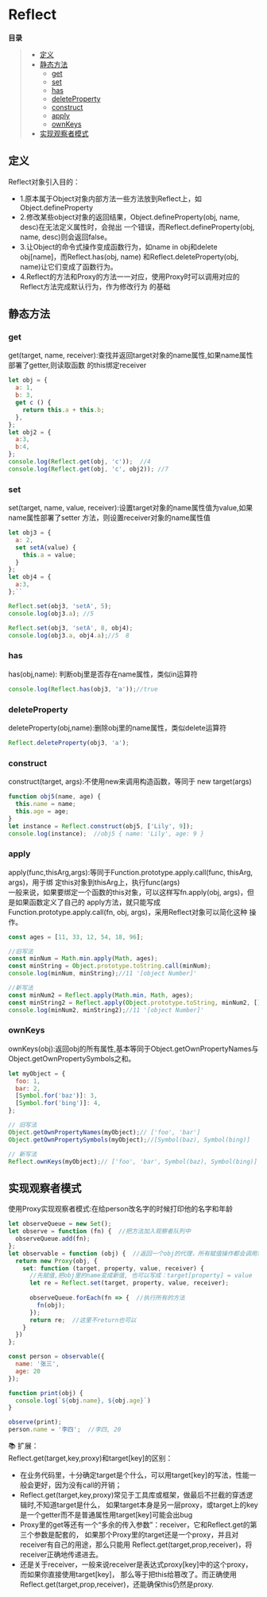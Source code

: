 # Reflect

**目录**
> * [定义](#定义)
> * [静态方法](#静态方法)
>   * [get](#get)
>   * [set](#set)
>   * [has](#has)
>   * [deleteProperty](#deleteProperty)
>   * [construct](#construct)
>   * [apply](#apply)
>   * [ownKeys](#ownKeys)
> * [实现观察者模式](#实现观察者模式)


## 定义
Reflect对象引入目的：
* 1.原本属于Object对象内部方法一些方法放到Reflect上，如Object.defineProperty
* 2.修改某些object对象的返回结果，Object.defineProperty(obj, name, desc)在无法定义属性时，会抛出
  一个错误，而Reflect.defineProperty(obj, name, desc)则会返回false。
* 3.让Object的命令式操作变成函数行为，如name in obj和delete obj[name]，而Reflect.has(obj, name)
  和Reflect.deleteProperty(obj, name)让它们变成了函数行为。
* 4.Reflect的方法和Proxy的方法一一对应，使用Proxy时可以调用对应的Reflect方法完成默认行为，作为修改行为
 的基础
 
## 静态方法

### get
get(target, name, receiver):查找并返回target对象的name属性,如果name属性部署了getter,则读取函数
的this绑定receiver
```js
let obj = {
  a: 1,
  b: 3,
  get c () {
    return this.a + this.b;
  },
};
let obj2 = {
  a:3,
  b:4,
};
console.log(Reflect.get(obj, 'c'));  //4
console.log(Reflect.get(obj, 'c', obj2)); //7
```

### set
set(target, name, value, receiver):设置target对象的name属性值为value,如果name属性部署了setter
方法，则设置receiver对象的name属性值
```js
let obj3 = {
  a: 2,
  set setA(value) {
    this.a = value;
  }
};
let obj4 = {
  a:3,
};``

Reflect.set(obj3, 'setA', 5);
console.log(obj3.a); //5

Reflect.set(obj3, 'setA', 8, obj4);
console.log(obj3.a, obj4.a);//5  8
```

### has
has(obj,name): 判断obj里是否存在name属性，类似in运算符
```js
console.log(Reflect.has(obj3, 'a'));//true
```

### deleteProperty
deleteProperty(obj,name):删除obj里的name属性，类似delete运算符
```js
Reflect.deleteProperty(obj3, 'a');
```

### construct
construct(target, args):不使用new来调用构造函数，等同于 new target(args)
```js
function obj5(name, age) {
  this.name = name;
  this.age = age;
}
let instance = Reflect.construct(obj5, ['Lily', 9]);
console.log(instance);  //obj5 { name: 'Lily', age: 9 }
```

### apply
apply(func,thisArg,args):等同于Function.prototype.apply.call(func, thisArg, args)，用于绑
定this对象到thisArg上，执行func(args)<br>
一般来说，如果要绑定一个函数的this对象，可以这样写fn.apply(obj, args)，但是如果函数定义了自己的
apply方法，就只能写成Function.prototype.apply.call(fn, obj, args)，采用Reflect对象可以简化这种
操作。
```js
const ages = [11, 33, 12, 54, 18, 96];

//旧写法
const minNum = Math.min.apply(Math, ages);
const minString = Object.prototype.toString.call(minNum);
console.log(minNum, minString);//11 '[object Number]'

//新写法
const minNum2 = Reflect.apply(Math.min, Math, ages);
const minString2 = Reflect.apply(Object.prototype.toString, minNum2, []);
console.log(minNum2, minString2);//11 '[object Number]'
```

### ownKeys
ownKeys(obj):返回obj的所有属性,基本等同于Object.getOwnPropertyNames与 Object.getOwnPropertySymbols之和。
```js
let myObject = {
  foo: 1,
  bar: 2,
  [Symbol.for('baz')]: 3,
  [Symbol.for('bing')]: 4,
};

// 旧写法
Object.getOwnPropertyNames(myObject);// ['foo', 'bar']
Object.getOwnPropertySymbols(myObject);//[Symbol(baz), Symbol(bing)]

// 新写法
Reflect.ownKeys(myObject);// ['foo', 'bar', Symbol(baz), Symbol(bing)]
```

## 实现观察者模式
使用Proxy实现观察者模式:在给person改名字的时候打印他的名字和年龄
```js
let observeQueue = new Set();
let observe = function (fn) {  //把方法加入观察者队列中
  observeQueue.add(fn);
};
let observable = function (obj) {  //返回一个obj的代理，所有赋值操作都会调用观察者队列里的方法
  return new Proxy(obj, {
    set: function (target, property, value, receiver) {
      //先赋值,把obj里的name变成新值, 也可以写成：target[property] = value
      let re = Reflect.set(target, property, value, receiver);  
      
      observeQueue.forEach(fn => {  //执行所有的方法
        fn(obj);
      });
      return re;  //这里不return也可以
    }
  })
};

const person = observable({
  name: '张三',
  age: 20
});

function print(obj) {
  console.log(`${obj.name}, ${obj.age}`)
}

observe(print);
person.name = '李四';  //李四, 20
```

📚 扩展：<br>
Reflect.get(target,key,proxy)和target[key]的区别：<br>
* 在业务代码里，十分确定target是个什么，可以用target[key]的写法，性能一般会更好，因为没有call的开销；
* Reflect.get(target,key,proxy)常见于工具库或框架，做最后不拦截的穿透逻辑时,不知道target是什么，
  如果target本身是另一层proxy，或target上的key是一个getter而不是普通属性用target[key]可能会出bug
* Proxy里的get等还有一个“多余的传入参数”：receiver，它和Reflect.get的第三个参数是配套的，
  如果那个Proxy里的target还是一个proxy，并且对receiver有自己的用途，那么只能用
  Reflect.get(target,prop,receiver)，将receiver正确地传递进去。
* 还是关于receiver，一般来说receiver是表达式proxy[key]中的这个proxy，而如果你直接使用target[key]，
  那么等于把this给篡改了。而正确使用Reflect.get(target,prop,receiver)，还能确保this仍然是proxy.
  